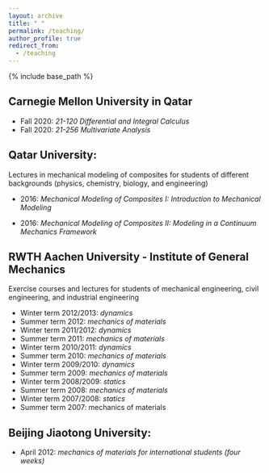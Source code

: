 ```yaml
---
layout: archive
title: " "
permalink: /teaching/
author_profile: true
redirect_from:
  - /teaching
---
```



{% include base_path %}

## Carnegie Mellon University in Qatar

* Fall 2020: _21-120 Differential and Integral Calculus_
* Fall 2020: _21-256 Multivariate Analysis_


## Qatar University:

Lectures in mechanical modeling of composites for students of different backgrounds (physics, chemistry, biology,
and engineering)

* 2016: _Mechanical Modeling of Composites I: Introduction to Mechanical Modeling_

* 2016: _Mechanical Modeling of Composites II: Modeling in a Continuum Mechanics Framework_


## RWTH Aachen University - Institute of General Mechanics

Exercise courses and lectures for students of mechanical engineering, civil engineering, and industrial engineering

* Winter term 2012/2013: _dynamics_
* Summer term 2012: _mechanics of materials_
* Winter term 2011/2012: _dynamics_
* Summer term 2011: _mechanics of materials_
* Winter term 2010/2011: _dynamics_
* Summer term 2010: _mechanics of materials_
* Winter term 2009/2010: _dynamics_
* Summer term 2009: _mechanics of materials_
* Winter term 2008/2009: _statics_
* Summer term 2008: _mechanics of materials_
* Winter term 2007/2008: _statics_
* Summer term 2007: mechanics of materials













## Beijing Jiaotong University:

* April 2012: _mechanics of materials for international students (four weeks)_



